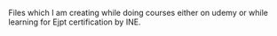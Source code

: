 Files which I am creating while doing courses either on udemy or while learning for Ejpt certification by INE.
